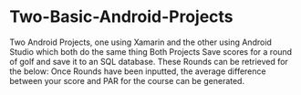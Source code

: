 # Two-Basic-Android-Projects
Two Android Projects, one using Xamarin and the other using Android Studio which both do the same thing
Both Projects Save scores for a round of golf and save it to an SQL database. These Rounds can be retrieved for the below:
Once Rounds have been inputted, the average difference between your score and PAR for the course can be generated.
